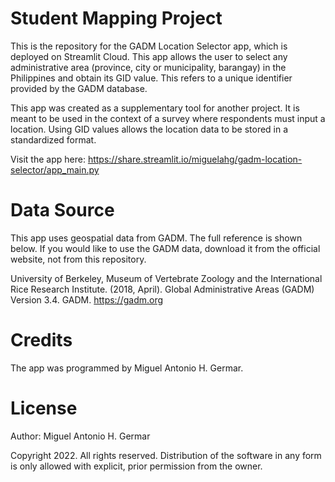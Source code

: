 # Student Mapping Project

This is the repository for the GADM Location Selector app, which is deployed on Streamlit Cloud. This app allows the user to select any administrative area (province, city or municipality, barangay) in the Philippines and obtain its GID value. This refers to a unique identifier provided by the GADM database.

This app was created as a supplementary tool for another project. It is meant to be used in the context of a survey where respondents must input a location. Using GID values allows the location data to be stored in a standardized format.

Visit the app here: https://share.streamlit.io/miguelahg/gadm-location-selector/app_main.py

# Data Source

This app uses geospatial data from GADM. The full reference is shown below. If you would like to use the GADM data, download it from the official website, not from this repository.

University of Berkeley, Museum of Vertebrate Zoology and the International Rice Research Institute. (2018, April). Global Administrative Areas (GADM) Version 3.4. GADM. https://gadm.org

# Credits

The app was programmed by Miguel Antonio H. Germar.

# License

Author: Miguel Antonio H. Germar

Copyright 2022. All rights reserved. Distribution of the software in any form is only allowed with explicit, prior permission from the owner.